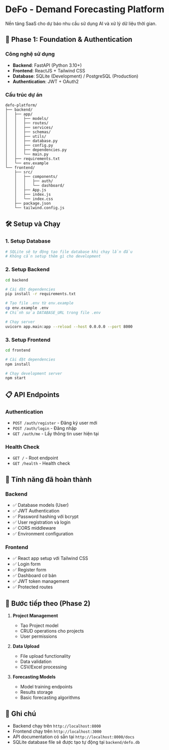 # DeFo - Demand Forecasting Platform

Nền tảng SaaS cho dự báo nhu cầu sử dụng AI và xử lý dữ liệu thời gian.

## 🚀 Phase 1: Foundation & Authentication

### Công nghệ sử dụng
- **Backend**: FastAPI (Python 3.10+)
- **Frontend**: ReactJS + Tailwind CSS
- **Database**: SQLite (Development) / PostgreSQL (Production)
- **Authentication**: JWT + OAuth2

### Cấu trúc dự án
```
defo-platform/
├── backend/
│   ├── app/
│   │   ├── models/
│   │   ├── routes/
│   │   ├── services/
│   │   ├── schemas/
│   │   ├── utils/
│   │   ├── database.py
│   │   ├── config.py
│   │   ├── dependencies.py
│   │   └── main.py
│   ├── requirements.txt
│   └── env.example
└── frontend/
    ├── src/
    │   ├── components/
    │   │   ├── auth/
    │   │   └── dashboard/
    │   ├── App.js
    │   ├── index.js
    │   └── index.css
    ├── package.json
    └── tailwind.config.js
```

## 🛠️ Setup và Chạy

### 1. Setup Database
```bash
# SQLite sẽ tự động tạo file database khi chạy lần đầu
# Không cần setup thêm gì cho development
```

### 2. Setup Backend
```bash
cd backend

# Cài đặt dependencies
pip install -r requirements.txt

# Tạo file .env từ env.example
cp env.example .env
# Chỉnh sửa DATABASE_URL trong file .env

# Chạy server
uvicorn app.main:app --reload --host 0.0.0.0 --port 8000
```

### 3. Setup Frontend
```bash
cd frontend

# Cài đặt dependencies
npm install

# Chạy development server
npm start
```

## 📋 API Endpoints

### Authentication
- `POST /auth/register` - Đăng ký user mới
- `POST /auth/login` - Đăng nhập
- `GET /auth/me` - Lấy thông tin user hiện tại

### Health Check
- `GET /` - Root endpoint
- `GET /health` - Health check

## 🔐 Tính năng đã hoàn thành

### Backend
- ✅ Database models (User)
- ✅ JWT Authentication
- ✅ Password hashing với bcrypt
- ✅ User registration và login
- ✅ CORS middleware
- ✅ Environment configuration

### Frontend
- ✅ React app setup với Tailwind CSS
- ✅ Login form
- ✅ Register form
- ✅ Dashboard cơ bản
- ✅ JWT token management
- ✅ Protected routes

## 🎯 Bước tiếp theo (Phase 2)

1. **Project Management**
   - Tạo Project model
   - CRUD operations cho projects
   - User permissions

2. **Data Upload**
   - File upload functionality
   - Data validation
   - CSV/Excel processing

3. **Forecasting Models**
   - Model training endpoints
   - Results storage
   - Basic forecasting algorithms

## 📝 Ghi chú

- Backend chạy trên `http://localhost:8000`
- Frontend chạy trên `http://localhost:3000`
- API documentation có sẵn tại `http://localhost:8000/docs`
- SQLite database file sẽ được tạo tự động tại `backend/defo.db` 